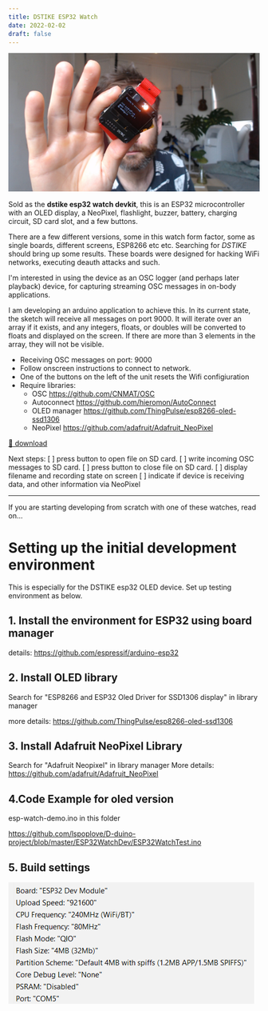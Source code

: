 ```yaml
---
title: DSTIKE ESP32 Watch
date: 2022-02-02
draft: false
---
```


![](assets/Pasted%20image%2020220202163610.png)

Sold as the **dstike esp32 watch devkit**, this is an ESP32 microcontroller with an OLED display, a NeoPixel, flashlight, buzzer, battery, charging circuit, SD card slot, and a few buttons.

There are a few different versions, some in this watch form factor, some as single boards, different screens, ESP8266 etc etc.   Searching for *DSTIKE* should bring up some results.  These boards were designed for hacking WiFi networks, executing deauth attacks and such.

I'm interested in using the device as an OSC logger (and perhaps later playback) device, for capturing streaming OSC messages in on-body applications.

I am developing an arduino application to achieve this. In its current state, the sketch will receive all messages on port 9000.  It will iterate over an array if it exists, and  any integers, floats, or doubles will be converted to floats and displayed on the screen.  If there are more than 3 elements in the array, they will not be visible.

- Receiving OSC messages on port: 9000
- Follow onscreen instructions to connect to network.
- One of the buttons on the left of the unit resets the Wifi configiuration
- Require libraries:
	- OSC https://github.com/CNMAT/OSC
	- Autoconnect https://github.com/hieromon/AutoConnect
	- OLED manager https://github.com/ThingPulse/esp8266-oled-ssd1306
	- NeoPixel https://github.com/adafruit/Adafruit_NeoPixel

[💾 download](assets/esp-watch-demo/esp-watch-demo.ino)

Next steps:
[ ] press button to open file on SD card.
[ ] write incoming OSC messages to SD card.
[ ] press button to close file on SD card.
[ ] display filename and recording state on screen
[ ] indicate if device is receiving data, and other information via NeoPixel

---

If you are starting developing from scratch with one of these watches, read on...

# Setting up the initial development environment
This is especially for the DSTIKE esp32 OLED device.
Set up testing environment as below.


## 1. Install the environment for ESP32 using board manager
details: https://github.com/espressif/arduino-esp32
 
 
## 2. Install OLED library
Search for "ESP8266 and ESP32 Oled Driver for SSD1306 display" in library manager

more details: https://github.com/ThingPulse/esp8266-oled-ssd1306


## 3. Install Adafruit NeoPixel Library
Search for "Adafruit Neopixel" in library manager
More details: https://github.com/adafruit/Adafruit_NeoPixel
 

## 4.Code Example for oled version 
esp-watch-demo.ino in this folder

https://github.com/lspoplove/D-duino-project/blob/master/ESP32WatchDev/ESP32WatchTest.ino

## 5. Build settings
![](assets/Pasted%20image%2020220202173518.png)

